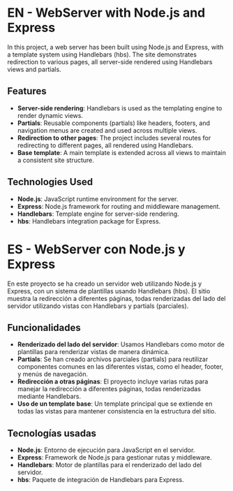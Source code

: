 # EN - WebServer with Node.js and Express

In this project, a web server has been built using Node.js and Express, with a template system using Handlebars (hbs). The site demonstrates redirection to various pages, all server-side rendered using Handlebars views and partials.

## Features

- **Server-side rendering**: Handlebars is used as the templating engine to render dynamic views.
- **Partials**: Reusable components (partials) like headers, footers, and navigation menus are created and used across multiple views.
- **Redirection to other pages**: The project includes several routes for redirecting to different pages, all rendered using Handlebars.
- **Base template**: A main template is extended across all views to maintain a consistent site structure.

## Technologies Used

- **Node.js**: JavaScript runtime environment for the server.
- **Express**: Node.js framework for routing and middleware management.
- **Handlebars**: Template engine for server-side rendering.
- **hbs**: Handlebars integration package for Express.

# ES - WebServer con Node.js y Express

En este proyecto se ha creado un servidor web utilizando Node.js y Express, con un sistema de plantillas usando Handlebars (hbs). El sitio muestra la redirección a diferentes páginas, todas renderizadas del lado del servidor utilizando vistas con Handlebars y partials (parciales).

## Funcionalidades

- **Renderizado del lado del servidor**: Usamos Handlebars como motor de plantillas para renderizar vistas de manera dinámica.
- **Partials**: Se han creado archivos parciales (partials) para reutilizar componentes comunes en las diferentes vistas, como el header, footer, y menús de navegación.
- **Redirección a otras páginas**: El proyecto incluye varias rutas para manejar la redirección a diferentes páginas, todas renderizadas mediante Handlebars.
- **Uso de un template base**: Un template principal que se extiende en todas las vistas para mantener consistencia en la estructura del sitio.

## Tecnologías usadas

- **Node.js**: Entorno de ejecución para JavaScript en el servidor.
- **Express**: Framework de Node.js para gestionar rutas y middleware.
- **Handlebars**: Motor de plantillas para el renderizado del lado del servidor.
- **hbs**: Paquete de integración de Handlebars para Express.
